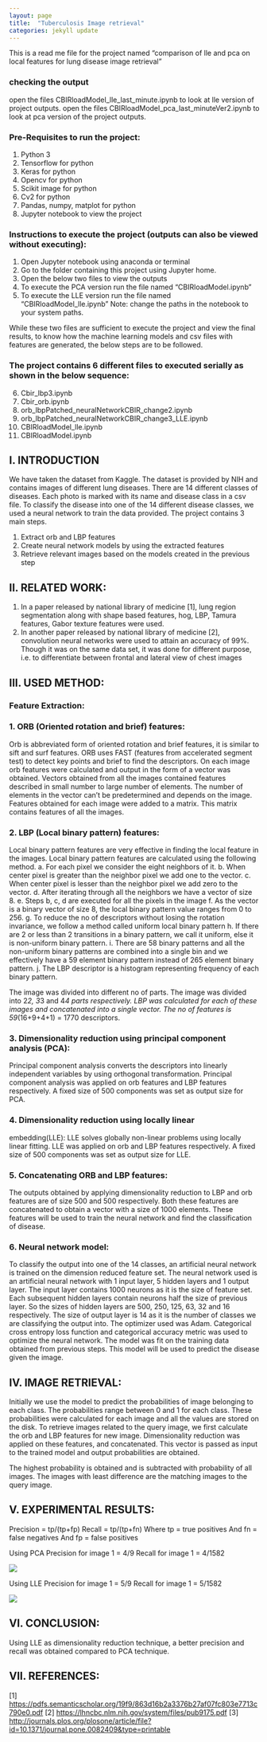 ```yaml
---
layout: page
title:  "Tuberculosis Image retrieval"
categories: jekyll update
---
```

This is a read me file for the project named “comparison of lle and pca on local features for lung disease image retrieval”

### checking the output
open the files CBIRloadModel_lle_last_minute.ipynb to look at lle version of project outputs.
open the files CBIRloadModel_pca_last_minuteVer2.ipynb to look at pca version of the project outputs.

### Pre-Requisites to run the project:
1.	Python 3
2.	Tensorflow for python
3.	Keras for python
4.	Opencv for python
5.	Scikit image for python
6.	Cv2 for python
7.	Pandas, numpy, matplot for python
8.	Jupyter notebook to view the project

### Instructions to execute the project (outputs can also be viewed without executing):

1.	Open Jupyter notebook using anaconda or terminal
2.	Go to the folder containing this project using Jupyter home.
3.	Open the below two files to view the outputs
4.	To execute the PCA version run the file named “CBIRloadModel.ipynb”
5.	To execute the LLE version run the file named “CBIRloadModel_lle.ipynb”
Note: change the paths in the notebook to your system paths.

While these two files are sufficient to execute the project and view the final results, to know how the machine learning models and csv files with features are generated, the below steps are to be followed.

### The project contains 6 different files to executed serially as shown in the below sequence:

6.	Cbir_lbp3.ipynb
7.	Cbir_orb.ipynb
8.	orb_lbpPatched_neuralNetworkCBIR_change2.ipynb
9.	orb_lbpPatched_neuralNetworkCBIR_change3_LLE.ipynb
10.	CBIRloadModel_lle.ipynb
11.	CBIRloadModel.ipynb

## I. INTRODUCTION

We have taken the dataset from Kaggle. The dataset is
provided by NIH and contains images of different lung
diseases. There are 14 different classes of diseases. Each photo
is marked with its name and disease class in a csv file.
To classify the disease into one of the 14 different disease
classes, we used a neural network to train the data provided.
The project contains 3 main steps.
1. Extract orb and LBP features
2. Create neural network models by using the extracted
features
3. Retrieve relevant images based on the models created
in the previous step

## II. RELATED WORK:
1. In a paper released by national library of medicine
[1], lung region segmentation along with shape based
features, hog, LBP, Tamura features, Gabor texture
features were used.
2. In another paper released by national library of
medicine [2], convolution neural networks were used
to attain an accuracy of 99%. Though it was on the
same data set, it was done for different purpose, i.e.
to differentiate between frontal and lateral view of
chest images

## III. USED METHOD:
### Feature Extraction:
### 1. ORB (Oriented rotation and brief) features:
Orb is abbreviated form of oriented rotation and brief features,
it is similar to sift and surf features.
ORB uses FAST (features from accelerated segment test) to
detect key points and brief to find the descriptors.
 On each image orb features were calculated and output in the
form of a vector was obtained. Vectors obtained from all the
images contained features described in small number to large
number of elements. The number of elements in the vector
can’t be predetermined and depends on the image. Features
obtained for each image were added to a matrix. This matrix
contains features of all the images. 

### 2. LBP (Local binary pattern) features:
Local binary pattern features are very effective in finding the
local feature in the images.
Local binary pattern features are calculated using the
following method.
a. For each pixel we consider the eight neighbors of it.
b. When center pixel is greater than the neighbor pixel
we add one to the vector.
c. When center pixel is lesser than the neighbor pixel
we add zero to the vector.
d. After iterating through all the neighbors we have a
vector of size 8.
e. Steps b, c, d are executed for all the pixels in the
image
f. As the vector is a binary vector of size 8, the local
binary pattern value ranges from 0 to 256.
g. To reduce the no of descriptors without losing the
rotation invariance, we follow a method called
uniform local binary pattern
h. If there are 2 or less than 2 transitions in a binary
pattern, we call it uniform, else it is non-uniform
binary pattern.
i. There are 58 binary patterns and all the non-uniform
binary patterns are combined into a single bin and we 
effectively have a 59 element binary pattern instead
of 265 element binary pattern.
j. The LBP descriptor is a histogram representing
frequency of each binary pattern.

The image was divided into different no of parts. The image
was divided into 2*2, 3*3 and 4*4 parts respectively.
LBP was calculated for each of these images and concatenated
into a single vector. The no of features is 59*(16+9+4+1) =
1770 descriptors.

### 3. Dimensionality reduction using principal component analysis (PCA):
Principal component analysis converts the descriptors into
linearly independent variables by using orthogonal
transformation. Principal component analysis was applied on
orb features and LBP features respectively. A fixed size of 500
components was set as output size for PCA. 

### 4. Dimensionality reduction using locally linear
embedding(LLE):
LLE solves globally non-linear problems using locally linear
fitting. LLE was applied on orb and LBP features respectively.
A fixed size of 500 components was set as output size for
LLE.
### 5. Concatenating ORB and LBP features:
The outputs obtained by applying dimensionality reduction to
LBP and orb features are of size 500 and 500 respectively.
Both these features are concatenated to obtain a vector with a
size of 1000 elements.
These features will be used to train the neural network and
find the classification of disease.

### 6. Neural network model:
To classify the output into one of the 14 classes, an artificial
neural network is trained on the dimension reduced feature set.
The neural network used is an artificial neural network with 1
input layer, 5 hidden layers and 1 output layer. The input layer
contains 1000 neurons as it is the size of feature set. Each
subsequent hidden layers contain neurons half the size of
previous layer. So the sizes of hidden layers are 500, 250, 125,
63, 32 and 16 respectively. The size of output layer is 14 as it
is the number of classes we are classifying the output into. The
optimizer used was Adam. Categorical cross entropy loss
function and categorical accuracy metric was used to optimize
the neural network. The model was fit on the training data
obtained from previous steps. This model will be used to
predict the disease given the image.

## IV. IMAGE RETRIEVAL:
Initially we use the model to predict the probabilities of image
belonging to each class. The probabilities range between 0 and
1 for each class. These probabilities were calculated for each
image and all the values are stored on the disk.
To retrieve images related to the query image, we first
calculate the orb and LBP features for new image.
Dimensionality reduction was applied on these features, and
concatenated. This vector is passed as input to the trained
model and output probabilities are obtained.

The highest probability is obtained and is subtracted with
probability of all images. The images with least difference are
the matching images to the query image.

## V. EXPERIMENTAL RESULTS:
Precision = tp/(tp+fp)
Recall = tp/(tp+fn)
Where tp = true positives
And fn = false negatives
And fp = false positives

Using PCA
Precision for image 1 = 4/9
Recall for image 1 = 4/1582

![](images/infiltration.png)

Using LLE
Precision for image 1 = 5/9
Recall for image 1 = 5/1582

![](images/infiltration.png)

## VI. CONCLUSION:
Using LLE as dimensionality reduction technique, a better
precision and recall was obtained compared to PCA technique.

## VII. REFERENCES:
[1] https://pdfs.semanticscholar.org/19f9/863d16b2a3376b27af07fc803e7713c790e0.pdf
[2] https://lhncbc.nlm.nih.gov/system/files/pub9175.pdf
[3] http://journals.plos.org/plosone/article/file?id=10.1371/journal.pone.0082409&type=printable
